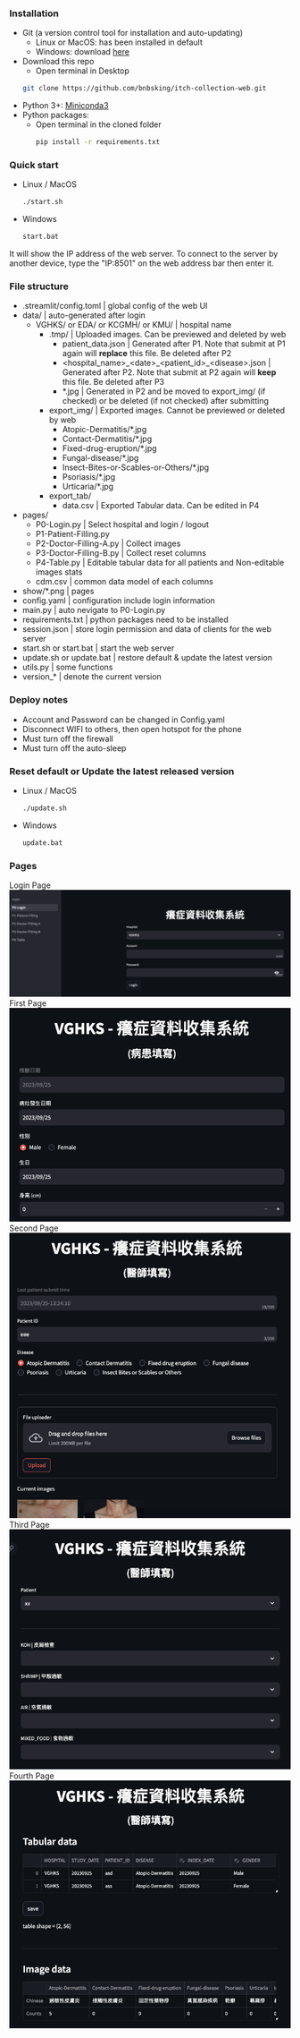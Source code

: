 ### Installation
+ Git (a version control tool for installation and auto-updating)
    + Linux or MacOS: has been installed in default
    + Windows: download [here](https://git-scm.com/download/win)
+ Download this repo
    + Open terminal in Desktop
    ```bash
    git clone https://github.com/bnbsking/itch-collection-web.git
    ```
+ Python 3+: [Miniconda3](https://docs.conda.io/projects/miniconda/en/latest/)
+ Python packages:
    + Open terminal in the cloned folder
        ```bash
        pip install -r requirements.txt
        ```


### Quick start
+ Linux / MacOS
    ```bash
    ./start.sh
    ```
+ Windows
    ```bash
    start.bat
    ```
It will show the IP address of the web server. To connect to the server by another device, type the "IP:8501" on the web address bar then enter it.


### File structure
+ .streamlit/config.toml | global config of the web UI
+ data/ | auto-generated after login
    + VGHKS/ or EDA/ or KCGMH/ or  KMU/ | hospital name
        + .tmp/ | Uploaded images. Can be previewed and deleted by web
            + patient_data.json | Generated after P1. Note that submit at P1 again will **replace** this file. Be deleted after P2
            + \<hospital_name\>\_\<date\>\_\<patient_id\>\_\<disease\>.json | Generated after P2. Note that submit at P2 again will **keep** this file. Be deleted after P3
            + *.jpg | Generated in P2 and be moved to export_img/ (if checked) or be deleted (if not checked) after submitting
        + export_img/ | Exported images. Cannot be previewed or deleted by web
            + Atopic-Dermatitis/*.jpg
            + Contact-Dermatitis/*.jpg
            + Fixed-drug-eruption/*.jpg
            + Fungal-disease/*.jpg
            + Insect-Bites-or-Scables-or-Others/*.jpg
            + Psoriasis/*.jpg
            + Urticaria/*.jpg
        + export_tab/
            + data.csv | Exported Tabular data. Can be edited in P4
+ pages/
    + P0-Login.py | Select hospital and login / logout
    + P1-Patient-Filling.py
    + P2-Doctor-Filling-A.py | Collect images 
    + P3-Doctor-Filling-B.py | Collect reset columns
    + P4-Table.py | Editable tabular data for all patients and Non-editable images stats
    + cdm.csv | common data model of each columns
+ show/*.png | pages
+ config.yaml | configuration include login information
+ main.py | auto nevigate to P0-Login.py
+ requirements.txt | python packages need to be installed
+ session.json | store login permission and data of clients for the web server
+ start.sh or start.bat | start the web server
+ update.sh or update.bat | restore default & update the latest version
+ utils.py | some functions
+ version_* | denote the current version


### Deploy notes
+ Account and Password can be changed in Config.yaml
+ Disconnect WIFI to others, then open hotspot for the phone
+ Must turn off the firewall
+ Must turn off the auto-sleep


### Reset default or Update the latest released version
+ Linux / MacOS
    ```bash
    ./update.sh
    ```
+ Windows
    ```bash
    update.bat
    ```


### Pages
Login Page
![Login Page](show/p0.png)
First Page
![First Page](show/p1.png)
Second Page
![Second Page](show/p2.png)
Third Page
![Third Page](show/p3.png)
Fourth Page
![Fourth Page](show/p4.png)
